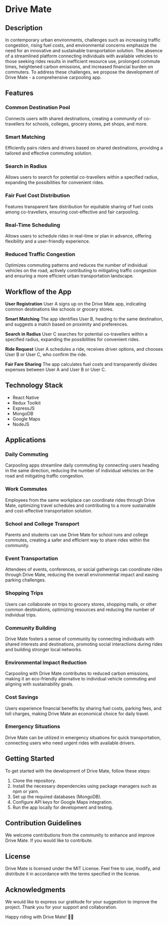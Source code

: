 # Drive Mate

## Description
In contemporary urban environments, challenges such as increasing traffic congestion, rising fuel costs, and environmental concerns emphasize the need for an innovative and sustainable transportation solution. The absence of a streamlined platform connecting individuals with available vehicles to those seeking rides results in inefficient resource use, prolonged commute times, heightened carbon emissions, and increased financial burden on commuters. To address these challenges, we propose the development of Drive Mate - a comprehensive carpooling app.

## Features
### Common Destination Pool
Connects users with shared destinations, creating a community of co-travellers for schools, colleges, grocery stores, pet shops, and more.

### Smart Matching
Efficiently pairs riders and drivers based on shared destinations, providing a tailored and effective commuting solution.

### Search in Radius
Allows users to search for potential co-travellers within a specified radius, expanding the possibilities for convenient rides.

### Fair Fuel Cost Distribution
Features transparent fare distribution for equitable sharing of fuel costs among co-travellers, ensuring cost-effective and fair carpooling.

### Real-Time Scheduling
Allows users to schedule rides in real-time or plan in advance, offering flexibility and a user-friendly experience.

### Reduced Traffic Congestion
Optimizes commuting patterns and reduces the number of individual vehicles on the road, actively contributing to mitigating traffic congestion and ensuring a more efficient urban transportation landscape.

## Workflow of the App

**User Registration**
User A signs up on the Drive Mate app, indicating common destinations like schools or grocery stores.

**Smart Matching**
The app identifies User B, heading to the same destination, and suggests a match based on proximity and preferences.

**Search in Radius**
User C searches for potential co-travellers within a specified radius, expanding the possibilities for convenient rides.

**Ride Request**
User A schedules a ride, receives driver options, and chooses User B or User C, who confirm the ride.

**Fair Fare Sharing** 
The app calculates fuel costs and transparently divides expenses between User A and User B or User C.

## Technology Stack

* React Native
* Redux Toolkit
* ExpressJS
* MongoDB
* Google Maps
* NodeJS

## Applications

### Daily Commuting
Carpooling apps streamline daily commuting by connecting users heading in the same direction, reducing the number of individual vehicles on the road and mitigating traffic congestion.

### Work Commutes
Employees from the same workplace can coordinate rides through Drive Mate, optimizing travel schedules and contributing to a more sustainable and cost-effective transportation solution.

### School and College Transport
Parents and students can use Drive Mate for school runs and college commutes, creating a safer and efficient way to share rides within the community.

### Event Transportation
Attendees of events, conferences, or social gatherings can coordinate rides through Drive Mate, reducing the overall environmental impact and easing parking challenges.

### Shopping Trips
Users can collaborate on trips to grocery stores, shopping malls, or other common destinations, optimizing resources and reducing the number of individual trips.

### Community Building
Drive Mate fosters a sense of community by connecting individuals with shared interests and destinations, promoting social interactions during rides and building stronger local networks.

### Environmental Impact Reduction
Carpooling with Drive Mate contributes to reduced carbon emissions, making it an eco-friendly alternative to individual vehicle commuting and aligning with sustainability goals.

### Cost Savings
Users experience financial benefits by sharing fuel costs, parking fees, and toll charges, making Drive Mate an economical choice for daily travel.

### Emergency Situations
Drive Mate can be utilized in emergency situations for quick transportation, connecting users who need urgent rides with available drivers.
 
## Getting Started
To get started with the development of Drive Mate, follow these steps:

1. Clone the repository.
2. Install the necessary dependencies using package managers such as npm or yarn.
3. Set up the required databases (MongoDB).
4. Configure API keys for Google Maps integration.
5. Run the app locally for development and testing.

## Contribution Guidelines
We welcome contributions from the community to enhance and improve Drive Mate. If you would like to contribute.

## License
Drive Mate is licensed under the MIT License. Feel free to use, modify, and distribute it in accordance with the terms specified in the license.

## Acknowledgments
We would like to express our gratitude for your suggestion to improve the project. Thank you for your support and collaboration.

Happy riding with Drive Mate! 🚗💨
